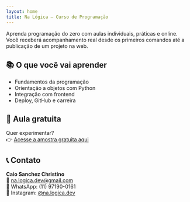```yaml
---
layout: home
title: Na Lógica – Curso de Programação
---
```


Aprenda programação do zero com aulas individuais, práticas e online.  
Você receberá acompanhamento real desde os primeiros comandos até a publicação de um projeto na web.

## 📚 O que você vai aprender

- Fundamentos da programação
- Orientação a objetos com Python
- Integração com frontend
- Deploy, GitHub e carreira

## 🎁 Aula gratuita

Quer experimentar?  
👉 [Acesse a amostra gratuita aqui](https://github.com/nalogica/calculator)

## 📞 Contato

**Caio Sanchez Christino**  
📧 na.logica.dev@gmail.com  
📱 WhatsApp: (11) 97190-0161  
📸 Instagram: [@na.logica.dev](https://instagram.com/na.logica.dev)
